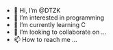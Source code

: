 - 👋 Hi, I’m @DTZK
- 👀 I’m interested in programming
- 🌱 I’m currently learning C
- 💞️ I’m looking to collaborate on ...
- 📫 How to reach me ...

<!---
DTZK/DTZK is a ✨ special ✨ repository because its `README.md` (this file) appears on your GitHub profile.
You can click the Preview link to take a look at your changes.
--->
